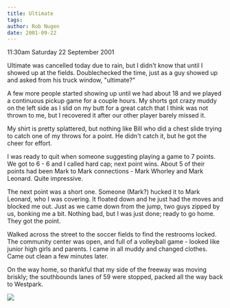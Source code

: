 ```yaml
---
title: Ultimate
tags: 
author: Rob Nugen
date: 2001-09-22
---
```


<p class=date>11:30am Saturday 22 September 2001</p>

<p>Ultimate was cancelled today due to rain, but I
didn't know that until I showed up at the fields. 
Doublechecked the time, just as a guy showed up and
asked from his truck window, "ultimate?"</p>

<p>A few more people started showing up until we had
about 18 and we played a continuous pickup game for a
couple hours.  My shorts got crazy muddy on the left
side as I slid on my butt for a great catch that I
think was not thrown to me, but I recovered it after
our other player barely missed it.</p>

<p>My shirt is pretty splattered, but nothing like
Bill who did a chest slide trying to catch one of my
throws for a point.  He didn't catch it, but he got
the cheer for effort.</p>

<p>I was ready to quit when someone suggesting playing
a game to 7 points.  We got to 6 - 6 and I called hard
cap; next point wins.  About 5 of their points had
been Mark to Mark connections - Mark Whorley and Mark
Leonard.  Quite impressive.</p>

<p>The next point was a short one.  Someone (Mark?)
hucked it to Mark Leonard, who I was covering.  It
floated down and he just had the moves and blocked me
out.  Just as we came down from the jump, two guys
zipped by us, bonking me a bit.  Nothing bad, but I
was just done; ready to go home.  They got the
point.</p>

<p>Walked across the street to the soccer fields to
find the restrooms locked.  The community center was
open, and full of a volleyball game - looked like
junior high girls and parents.  I came in all muddy
and changed clothes.  Came out clean a few minutes
later.</p>

<p>On the way home, so thankful that my side of the
freeway was moving briskly; the southbounds lanes of
59 were stopped, packed all the way back to
Westpark.</p>

<p><img src="/images/rob/wL-ROB.gif"/></p>
